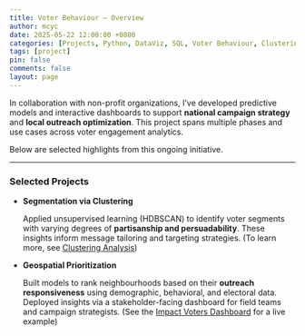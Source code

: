 ```yaml
---
title: Voter Behaviour – Overview
author: mcyc
date: 2025-05-22 12:00:00 +0800
categories: [Projects, Python, DataViz, SQL, Voter Behaviour, Clustering]
tags: [project]
pin: false
comments: false
layout: page
---
```


In collaboration with non-profit organizations, I’ve developed predictive models and interactive
dashboards to support **national campaign strategy** and **local outreach optimization**.
This project spans multiple phases and use cases across voter engagement analytics.

Below are selected highlights from this ongoing initiative.

---

### Selected Projects

- **Segmentation via Clustering**  

  Applied unsupervised learning (HDBSCAN) to identify voter segments with varying degrees of **partisanship and persuadability**.
  These insights inform message tailoring and targeting strategies. (To learn more, see [Clustering Analysis](/posts/voter-behaviour-clustering))

- **Geospatial Prioritization**

  Built models to rank neighbourhoods based on their **outreach responsiveness** using demographic, 
  behavioral, and electoral data. Deployed insights via a stakeholder-facing dashboard for field teams
  and campaign strategists. (See the [Impact Voters Dashboard](https://impact-voters.streamlit.app/) for a live example)
